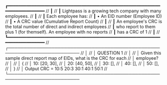 ┏━━━━━━━━━━━━━━━━━━━━━━━━━━━━━━━━━━━━━━━━━━━━━━━━━━━━━━━━━━━━━━━━━━━━━━━━━
// ┃
// ┃  Lightpass is a growing tech company with many employees.
// ┃
// ┃  Each employee has:
// ┃    • An EID number (Employee ID)
// ┃    • A CRC value (Cumulative Report Count)
// ┃
// ┃  An employee's CRC is the total number of direct and indirect employees
// ┃  who report to them plus 1 (for themself). An employee with no reports
// ┃  has a CRC of 1
// ┃
// ┗━━━━━━━━━━━━━━━━━━━━━━━━━━━━━━━━━━━━━━━━━━━━━━━━━━━━━━━━━━━━━━━━━━━━━━━━━
// ┌─────────────────────────────────────────────────────────────────────────
// │
// │  QUESTION 1
// │
// │  Given this sample direct report map of EIDs, what is the CRC for each
// │  employee?
// │
// │  {
// │    10: [20, 30],
// │    20: [40, 50],
// │    30: [],
// │    40: [],
// │    50: [],
// │  }
// │	Output CRC = 10:5 20:3 30:1 40:1 50:1
// └─────────────────────────────────────────────────────────────────────────

